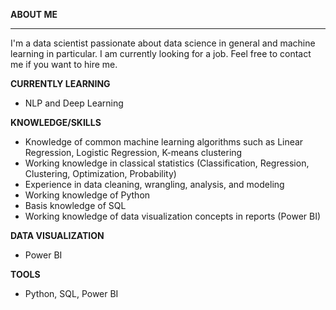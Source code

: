 **ABOUT ME** <br /> <hr> 
I'm a data scientist passionate about data science in general and machine learning in particular. I am currently looking for a job. Feel free to contact me if you want to hire me.

**CURRENTLY LEARNING** <br />
* NLP and Deep Learning

**KNOWLEDGE/SKILLS** <br />
* Knowledge of common machine learning algorithms such as Linear Regression, Logistic Regression, K-means clustering
* Working knowledge in classical statistics (Classification, Regression, Clustering, Optimization, Probability)
* Experience in data cleaning, wrangling, analysis, and modeling
* Working knowledge of Python
* Basis knowledge of SQL
* Working knowledge of data visualization concepts in reports (Power BI)

**DATA VISUALIZATION** <br />
* Power BI

**TOOLS** <br />
* Python, SQL, Power BI
